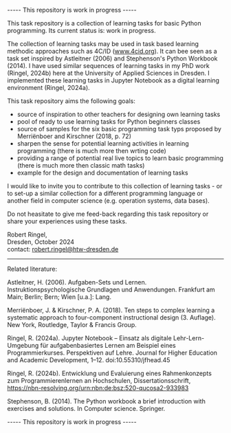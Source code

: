----- This repository is work in progress -----

This task repository is a collection of learning tasks for basic Python programming. Its current status is: work in progress.

The collection of learning tasks may be used in task based learning methodic approaches such as 4C/ID (www.4cid.org). It can bee seen as a task set inspired by Astleitner (2006) and Stephenson's Python Workbook (2014). I have used similar sequences of learning tasks in my PhD work (Ringel, 2024b) here at the University of Applied Sciences in Dresden. I implemented these learning tasks in Jupyter Notebook as a digital learning environment (Ringel, 2024a).

This task repository aims the following goals:  
- source of inspiration to other teachers for designing own learning tasks
- pool of ready to use learning tasks for Python beginners classes
- source of samples for the six basic programming task typs proposed by Merriënboer and Kirschner (2018, p. 72)
- sharpen the sense for potential learning activities in learning programming (there is much more then wrting code)
- providing a range of potential real live topics to learn basic programming (there is much more then classic math tasks)
- example for the design and documentation of learning tasks

I would like to invite you to contribute to this collection of learning tasks - or to set-up a similar collection for a different programming language or another field in computer science (e.g. operation systems, data bases). 

Do not heasitate to give me feed-back regarding this task repository or share your experiences using these tasks.

Robert Ringel,  
Dresden, October 2024  
contact: robert.ringel@htw-dresden.de

--- --- --- --- --- --- --- --- --- --- --- --- --- --- --- 
Related literature:  

Astleitner, H. (2006). Aufgaben-Sets und Lernen. Instruktionspsychologische Grundlagen und Anwendungen. Frankfurt am Main; Berlin; Bern; Wien [u.a.]: Lang.

Merriënboer, J. & Kirschner, P. A. (2018). Ten steps to complex learning a systematic approach to four-component instructional design (3. Auflage). New York, Routledge, Taylor & Francis Group.

Ringel, R. (2024a). Jupyter Notebook – Einsatz als digitale Lehr-Lern-Umgebung für aufgabenbasiertes Lernen am Beispiel eines Programmierkurses. Perspektiven auf Lehre. Journal for Higher Education and Academic Development, 1–12. doi:10.55310/jfhead.45

Ringel, R. (2024b). Entwicklung und Evaluierung eines Rahmenkonzepts zum Programmierenlernen an Hochschulen, Dissertationsschrift, https://nbn-resolving.org/urn:nbn:de:bsz:520-qucosa2-933983

Stephenson, B. (2014). The Python workbook a brief introduction with exercises and solutions. In Computer science. Springer. 


----- This repository is work in progress -----
